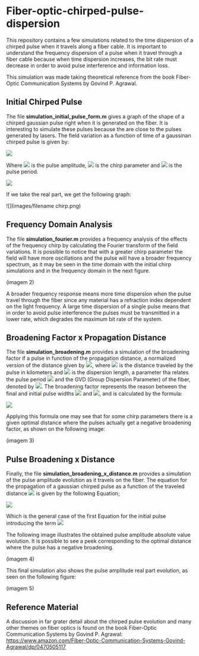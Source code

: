 # Fiber-optic-chirped-pulse-dispersion
This repository contains a few simulations related to the time dispersion of a chirped pulse when it travels along a fiber cable. It is important to understand the frequency dispersion of a pulse when it travel through a fiber cable because when time dispersion increases, the bit rate must decrease in order to avoid pulse interference and information loss.

This simulation was made taking theoretical reference from the book Fiber-Optic Communication Systems by Govind P. Agrawal.


## Initial Chirped Pulse
The file **simulation_initial_pulse_form.m** gives a graph of the shape of a chirped gaussian pulse right when it is generated on the fiber. It is interesting to simulate these pulses because the are close to the pulses generated by lasers. The field variation as a function of time of a gaussinan chirped pulse is given by:

<img src="https://latex.codecogs.com/gif.latex? A(0,t) = A_o exp \left[ - \frac{1+j C}{2} \left( \frac{t}{T_0} \right)^2 \right] " />

Where <img src="https://latex.codecogs.com/gif.latex? A_0 " /> is the pulse amplitude, <img src="https://latex.codecogs.com/gif.latex? C " /> is the chirp parameter and <img src="https://latex.codecogs.com/gif.latex? T_0 " /> is the pulse period.

<img src="https://latex.codecogs.com/gif.latex? A " />

If we take the real part, we get the following graph:

![](images/filename chirp.png)

## Frequency Domain Analysis

The file **simulation_fourier.m** provides a frequency analysis of the effects of the frequency chirp by calculating the Fourier transform of the field variations. It is possible to notice that with a greater chirp parameter the field will have more oscillations and the pulse will have a broader frequency spectrum, as it may be seen in the time domain with the initial chirp simulations and in the frequency domain in the next figure.

(imagem 2)

A broader frequency response means more time dispersion when the pulse travel through the fiber since any material has a refraction index dependent on the light frequency. A large time dispersion of a single pulse means that in order to avoid pulse interference the pulses must be transmitted in a lower rate, which degrades the maximum bit rate of the system.


## Broadening Factor x Propagation Distance

The file **simulation_broadening.m** provides a simulation of the broadening factor if a pulse in function of the propagation distance, a normalized version of the distance given by <img src="https://latex.codecogs.com/gif.latex? z/L_D " />, where <img src="https://latex.codecogs.com/gif.latex? z " /> is the distance traveled by the pulse in kilometers and <img src="https://latex.codecogs.com/gif.latex? L_D " /> is the dispersion length, a parameter tha relates the pulse period <img src="https://latex.codecogs.com/gif.latex? T_0 " /> and the GVD (Group Dispersion Parameter) of the fiber, denoted by <img src="https://latex.codecogs.com/gif.latex? \beta_2 " />. The broadening factor represents the reason between the final and initial pulse widths <img src="https://latex.codecogs.com/gif.latex? T_1 " /> and <img src="https://latex.codecogs.com/gif.latex? T_0 " />, and is calculated by the formula:

<img src="https://latex.codecogs.com/gif.latex? \frac{T_1}{T_0} = \left[ \left( 1+ \frac{C \beta_2 z}{T_0^2} \right)^2 + \left( \frac{\beta_2 z}{T_0^2} \right)^2 \right]^2" />

Applying this formula one may see that for some chirp parameters there is a given optimal distance where the pulses actually get a negative broadening factor, as shown on the following image:

(imagem 3)

## Pulse Broadening x Distance

Finally, the file **simulation_broadening_x_distance.m** provides a simulation of the pulse amplitude evolution as it travels on the fiber. The equation for the propagation of a gaussian chirped pulse as a function of the traveled distance <img src="https://latex.codecogs.com/gif.latex? z " /> is given by the following Equation;

<img src="https://latex.codecogs.com/gif.latex? A(z,t) = \frac{A_o}{\sqrt{Q(z)}} exp \left[ - \frac{1+j C}{2} \left( \frac{t}{T_0} \right)^2 \frac{1}{Q(z)} \right] " />

Which is the general case of the first Equation for the initial pulse introducing the term <img src="https://latex.codecogs.com/gif.latex? Q(z) = 1 + (C-j)\beta_2 z / T_0^2 " />

The following image illustrates the obtained pulse amplitude absolute value evolution. It is possible to see a peek corresponding to the optimal distance where the pulse has a negative broadening.

(imagem 4)

This final simulation also shows the pulse amplitude real part evolution, as seen on the following figure:

(imagem 5)

## Reference Material

A discussion in far grater detail about the chirped pulse evolution and many other themes on fiber optics is found on the book Fiber-Optic Communication Systems by Govind P. Agrawal:
https://www.amazon.com/Fiber-Optic-Communication-Systems-Govind-Agrawal/dp/0470505117
